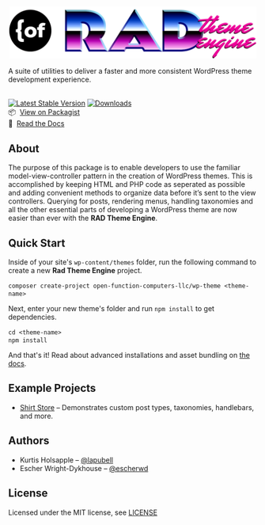 <p align="center">
<img src="/logo.png" alt="ofc-logo" style="max-width:500px;" />
</p>
A suite of utilities to deliver a faster and more consistent WordPress theme development experience.
<br><br>

[![Latest Stable Version](https://poser.pugx.org/open-function-computers-llc/rad-theme-engine/v/stable.svg)](https://packagist.org/packages/open-function-computers-llc/rad-theme-engine) [![Downloads](https://poser.pugx.org/open-function-computers-llc/rad-theme-engine/d/total.svg)](https://packagist.org/packages/open-function-computers-llc/rad-theme-engine)<br>
📦 &nbsp;[View on Packagist](https://packagist.org/packages/open-function-computers-llc/rad-theme-engine) <br>
📃 &nbsp;[Read the Docs](https://rad-theme-engine.ofco.cloud/)
<br>

## About

The purpose of this package is to enable developers to use the familiar model-view-controller pattern in the creation of WordPress themes. This is accomplished by keeping HTML and PHP code as seperated as possible and adding convenient methods to organize data before it’s sent to the view controllers. Querying for posts, rendering menus, handling taxonomies and all the other essential parts of developing a WordPress theme are now easier than ever with the __RAD Theme Engine__.


## Quick Start
Inside of your site's `wp-content/themes` folder, run the following command to create a new __Rad Theme Engine__ project.

```
composer create-project open-function-computers-llc/wp-theme <theme-name>
```

Next, enter your new theme's folder and run `npm install` to get dependencies.
```
cd <theme-name>
npm install
```

And that's it! Read about advanced installations and asset bundling on [the docs](https://rad.ofco.cloud/).

## Example Projects
- [Shirt Store](https://github.com/open-function-computers-llc/better-wp-example-theme) – Demonstrates custom post types, taxonomies, handlebars, and more.

## Authors
- Kurtis Holsapple – [@lapubell](https://github.com/lapubell)
- Escher Wright-Dykhouse – [@escherwd](https://github.com/escherwd)

## License
Licensed under the MIT license, see [LICENSE](https://github.com/open-function-computers-llc/rad-theme-engine/blob/main/LICENSE)

